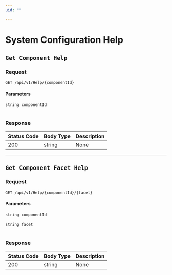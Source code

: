 ```yaml
---
uid: ""

---
```


# System Configuration Help

## `Get Component Help`

<a id="opIdSystemConfigurationHelp_Get Component Help"></a>

### Request
```text 
GET /api/v1/Help/{componentId}
```

#### Parameters

`string componentId`
<br/><br/>

### Response

|Status Code|Body Type|Description|
|---|---|---|
|200|string|None|

---

## `Get Component Facet Help`

<a id="opIdSystemConfigurationHelp_Get Component Facet Help"></a>

### Request
```text 
GET /api/v1/Help/{componentId}/{facet}
```

#### Parameters

`string componentId`
<br/><br/>`string facet`
<br/><br/>

### Response

|Status Code|Body Type|Description|
|---|---|---|
|200|string|None|

